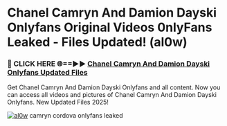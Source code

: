 # Chanel Camryn And Damion Dayski Onlyfans Original Videos 0nlyFans Leaked - Files Updated! (al0w)

<h3>🔴 CLICK HERE 🌐==►► <a href="https://hideuri.com/03YgE1" rel="nofollow">Chanel Camryn And Damion Dayski Onlyfans Updated Files</a></h3>

Get Chanel Camryn And Damion Dayski Onlyfans and all content. Now you can access all videos and pictures of Chanel Camryn And Damion Dayski Onlyfans. New Updated Files 2025!

[![al0w](https://i.imgur.com/NaUBvic.gif)](https://hideuri.com/03YgE1)
camryn cordova onlyfans leaked